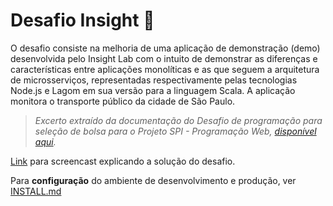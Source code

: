 # Desafio Insight :rocket:

O desafio consiste na melhoria de uma aplicação de demonstração (demo) desenvolvida pelo Insight Lab com o intuito de demonstrar as diferenças e características entre aplicações monolíticas e as que seguem a arquitetura de microsserviços, representadas respectivamente pelas tecnologias Node.js e Lagom em sua versão para a linguagem Scala. A aplicação monitora o transporte público da cidade de São Paulo.

> *Excerto extraído da documentação do Desafio de programação para seleção de bolsa para o Projeto SPI - Programação Web, [disponível aqui](https://docs.google.com/document/d/1g_DvPw7J1LlYsm8J_mYj3At0vxPYKbu7On4lB4ihuUk/).*

[Link](https://youtu.be/-W5yKfrSEm4) para screencast explicando a solução do desafio.

Para **configuração** do ambiente de desenvolvimento e produção, ver [INSTALL.md](INSTALL.md)

